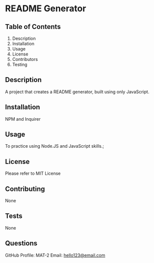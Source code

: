 # README Generator

  ## Table of Contents
  1. Description
  2. Installation
  3. Usage
  4. License
  5. Contributors
  6. Testing

  ## Description
  A project that creates a README generator, built using only JavaScript.

  ## Installation
  NPM and Inquirer

  ## Usage
  To practice using Node.JS and JavaScript skills.;

  ## License
  Please refer to MIT License

  ## Contributing
  None

  ## Tests
  None

  ## Questions
  GitHub Profile: MAT-2
  Email: hello123@email.com
